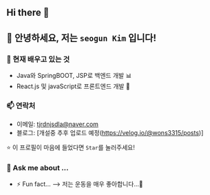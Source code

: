 ## Hi there 👋

## 👋 안녕하세요, 저는 `seogun Kim` 입니다!

### 🌱 현재 배우고 있는 것  
- Java와 SpringBOOT, JSP로 백엔드 개발 📊  
- React.js 및 javaScript로 프론트엔드 개발 🚀  

### 📫 연락처  
- 이메일: tjrdnjsdla@naver.com
- 블로그: [개설중 추후 업로드 예정(https://velog.io/@wons3315/posts)]

⭐️ 이 프로필이 마음에 들었다면 `Star`를 눌러주세요!



### 💬 Ask me about ...

- ⚡ Fun fact...
--> 저는 운동을 매우 좋아합니다...👾  
